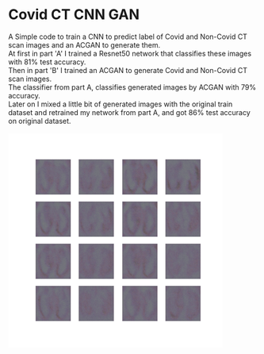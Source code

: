 # Covid CT CNN GAN
A Simple code to train a CNN to predict label of Covid and Non-Covid CT scan images and an ACGAN to generate them.<br/>
At first in part 'A' I trained a Resnet50 network that classifies these images with 81% test accuracy.<br/>
Then in part 'B' I trained an ACGAN to generate Covid and Non-Covid CT scan images.<br/>
The classifier from part A, classifies generated images by ACGAN with 79% accuracy.<br/>
Later on I mixed a little bit of generated images with the original train dataset and retrained my network from part A, and got 86% test accuracy on original dataset.<br/>
<br/>
![alt text](https://github.com/Arminkhayati/CovidCT_CNN-/blob/main/ezgif-2-f3146e4642d7.gif?raw=true)


